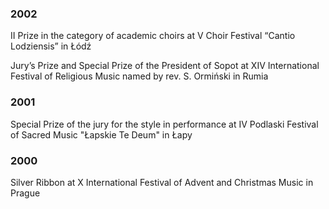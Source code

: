 ### 2002
II Prize in the category of academic choirs at V Choir Festival “Cantio Lodziensis” in Łódź

Jury’s Prize and Special Prize of the President of Sopot at XIV International Festival
of Religious Music named by rev. S. Ormiński in Rumia

### 2001
Special Prize of the jury for the style in performance at IV Podlaski Festival of Sacred Music "Łapskie Te Deum" in Łapy

### 2000
Silver Ribbon at X International Festival of Advent and Christmas Music in Prague
